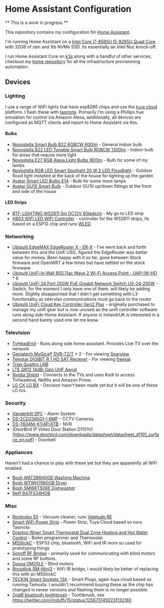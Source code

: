 # Home Assistant Configuration

** This is a work in progress **

This repository contains my configuration for [Home Assistant](https://www.home-assistant.io/).

I'm running Home Assistant on a [Intel Core I7-8565U I5-8265U Quad Core](https://www.aliexpress.com/item/32850708878.html) with 32GB of ram and 1tb NVMe SSD. Its essentially an Intel Nuc knock-off.

I run Home Assistant Core on [k3s](https://k3s.io/) along with a handful of other services, checkout my [home repository](https://github.com/imduffy15/home) for all the infrastructure provisioning automation.

## Devices

### Lighting

I use a range of WiFi lights that have esp8266 chips and use the [tuya cloud](https://www.tuya.com/) platform. I flash these with [tasmota](https://github.com/arendst/Tasmota). Primarily I'm using a Phillips hue emulation for control via Amazon Alexa, additionally, all devices are configured as MQTT clients and report to Home Assistant via this.

#### Bulbs

 - [Novostella Smart Bulb B22 RGBCW 600lm](https://www.amazon.co.uk/gp/product/B07DN4NLKM) - General indoor bulb
 - [Novostella B22 LED Tunable Smart Bulb RGBCW 1300lm](https://www.amazon.co.uk/gp/product/B07SB4Q4JT) - Indoor bulb for areas that require more light
 - [Novostella E27 RGB Alexa Light Bulbs 900lm](https://www.amazon.co.uk/gp/product/B07NQMFJMJ) - Bulb for some of my lambs
 - [Novostella RGB LED Smart Spotlight 20 W 2 LED Floodlight](https://www.amazon.de/gp/product/B07VNR9XW7) - Outdoor flood light installed at the back of the house for lighting up the garden
 - [Avatar Smart LED Bulbs E14](https://www.amazon.de/dp/B07W6Z6KPG) - Bulb for some more lamps
 - [Avatar GU10 Smart Bulb](https://www.amazon.co.uk/gp/product/B082F7NWWB) - Outdoor GU10 up/down fittings at the front and side of the house


#### LED Strips

 - [BTF-LIGHTING WS2811 5m DC12V 60leds/m](https://www.amazon.co.uk/BTF-LIGHTING-300LEDs-Addressable-Flexible-Non-waterproof/dp/B01CNL6K52) - My go to LED strip
 - [H803 WIFI LED WIFI Controller](https://www.aliexpress.com/item/32854807170.html) - controller for the WS2811 strips, its based on a ESP12 chip and runs [WLED](https://github.com/Aircoookie/WLED)

### Networking

 - [Ubiquiti EdgeMAX EdgeRouter X - ER-X](https://linitx.com/product/ubiquiti-unifi-in-wall-802.11ac-wave-2-wi-fi-access-point---uap-iw-hd/14588) - I've went back and forth between this and the Unifi USG, figured the EdgeRouter was better value for money. Been happy with it so far, gone between Stock firmware and OpenWRT a few times but have settled on the stock firmware
 - [Ubiquiti UniFi In-Wall 802.11ac Wave 2 Wi-Fi Access Point - UAP-IW-HD](https://linitx.com/product/ubiquiti-unifi-in-wall-802.11ac-wave-2-wi-fi-access-point---uap-iw-hd/15499) * 6
 - [Ubiquiti UniFi 24 Port 250W PoE Gigabit Network Switch US-24-250W](https://linitx.com/product/ubiquiti-unifi-in-wall-802.11ac-wave-2-wi-fi-access-point---uap-iw-hd/14252) - Switch, for the moment I only have one of them, will likely be adding more. Slightly disappointed that I didn't get something with L3 functionality as intervlan communications must go back to the router
 - [Ubiquiti UniFi Cloud Key Controller Gen2 Plus](https://linitx.com/product/ubiquiti-unifi-in-wall-802.11ac-wave-2-wi-fi-access-point---uap-iw-hd/15498) - originally purchased to manage my unifi gear but is now unused as the unifi controller software runs along side Home Assistant. If anyone in Ireland/UK is interested in a second hand barely used one let me know.

### Television

 - [TvHeadEnd](https://tvheadend.org/) - Runs along side home assistant. Provides Live TV over the network
 - [Geniatech MyGica® DVB-T2/T](https://www.amazon.co.uk/gp/product/B01BU4UIOW) * 2 - For viewing [Soarview](https://www.saorview.ie/)
 - [Telestar DIGIBIT R 1 HD SAT Reciever](https://www.amazon.co.uk/gp/product/B008OVPYCQ) - For viewing [freesat](https://www.freesat.co.uk/)
 - [Triax Quattro LNB](https://www.triax.uk/products/satellite/lnb-units/classic-lnb/universal-quattro-lnb-tqtd)
 - [LTE QR12 14dBi Gain UHF Aerial](https://www.triax.uk/products/terrestrial/aerial-antennas/uhf-antennas/lte-qr-12-t-ch-21-60-14dbi-gain-lte-800-protected-antenna-aerial)
 - [Nvidia Shield](https://www.amazon.co.uk/gp/product/B07Z6QQZPF) - Connects to the TVs and uses Kodi to access TvHeadend, Netflix and Amazon Prime.
 - [LG CX](https://www.lg.com/us/tvs/lg-oled65cxpua-oled-4k-tv) [LG BX](https://www.lg.com/us/tvs/lg-oled65bxpua-oled-4k-tv) - Decision hasn't been made yet but it will be one of these LG tvs.

### Security

 - [Vanderbilt SPC](https://vanderbiltindustries.com/spc) - Alarm System
 - [DS-2CD2365G1-I 6MP](https://www.hikvision.com/en/products/IP-Products/Network-Cameras/Pro-Series-EasyIP-/DS-2CD2365G1-I/) - CCTV Cameras
 - [DS-7604NI-K1/4P/4TB](https://www.hikvision.com/en/products/IP-Products/Network-Video-Recorders/Pro-Series/ds-7604ni-k1-4p-b-0/) - NVR
 - (DoorBird IP Video Door Station D1101V)[https://www.doorbird.com/downloads/datasheet/datasheet_d1101_surface_en.pdf] - Doorbell

### Appliances

Haven't had a chance to play with these yet but they are apparently all WiFi enabled.

 - [Bosh WAT286H0GB Washing Machine](https://www.bosch-home.ie/productlist/washers-and-dryers/washing-machines/front-loading-washing-machines/WAT286H0GB)
 - [Bosh WTWH7660GB Dryer](https://www.bosch-home.ie/productlist/washers-and-dryers/tumble-dryers/heat-pump-dryers/WTWH7660GB)
 - [Bosh SMI68TS06E Dishwasher](https://www.bosch-home.ie/productlist/SMI68TS06E)
 - [Neff B47FS34HOB](https://www.neff-home.com/ie/products-list/ovens-and-compact-ovens/ovens/single-steam-ovens/B47FS34H0B)

### Misc

 - [Rockrobo S5](https://www.amazon.com/Roborock-Robotic-Connectivity-Navigating-Capacity/dp/B0792BWMV4) - Vacuum cleaner, runs [Valetudo RE](https://github.com/rand256/valetudo)
 - [Smart WiFi Power Strip](https://www.amazon.co.uk/gp/product/B07D2FN1P5) - Power Strip, Tuya Cloud based so runs Tasmota
 - [Drayton Wiser Smart Thermostat Dual Zone Heating and Hot Water Control](https://www.amazon.co.uk/Drayton-Wiser-Thermostat-Heating-Control/dp/B075GS4WFK?ref_=ast_sto_dp) - Boiler programmer and Thermostat
 - [M5StickC](https://m5stack.com/products/stick-c) - ESP32 chip, bluetooth, WiFi and IR more so used for prototyping things
 - [Sonoff RF Bridge](https://sonoff.tech/product/accessories/433-rf-bridge) - primarily used for communicating with blind motors and some RF buttons.
 - [Dooya DM25LE](https://www.aliexpress.com/item/32614830824.html) - Blind motors
 - [Broadlink RM-Mini3](https://www.amazon.co.uk/Broadlink-RM-Mini3-Universal-Controller-Compatible-Black/dp/B01G1PZUK2) - WiFi IR bridge, I would likely be better of replacing this with an M5StickC
 - [TECKIN Smart Sockets 13A](https://www.amazon.co.uk/gp/product/B07JFJQ3ZP) - Smart Plugs, again tuya cloud based so running Tamosta. I wouldn't recommend buying these as the chip has changed in newer versions and flashing them is no longer possible.
 - [OralB bluetooth toothbrush](https://www.amazon.co.uk/s?k=oralb+bluetooth&ref=nb_sb_noss) - Toothbrush, see https://twitter.com/imduffy15/status/1256731450231132160
